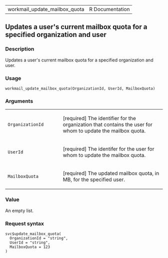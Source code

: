 <table style="width: 100%;">
<tbody>
<tr class="odd">
<td>workmail_update_mailbox_quota</td>
<td style="text-align: right;">R Documentation</td>
</tr>
</tbody>
</table>

## Updates a user's current mailbox quota for a specified organization and user

### Description

Updates a user's current mailbox quota for a specified organization and
user.

### Usage

    workmail_update_mailbox_quota(OrganizationId, UserId, MailboxQuota)

### Arguments

<table>
<colgroup>
<col style="width: 35%" />
<col style="width: 65%" />
</colgroup>
<tbody>
<tr class="odd">
<td><code
id="workmail_update_mailbox_quota_:_OrganizationId">OrganizationId</code></td>
<td><p>[required] The identifier for the organization that contains the
user for whom to update the mailbox quota.</p></td>
</tr>
<tr class="even">
<td><code id="workmail_update_mailbox_quota_:_UserId">UserId</code></td>
<td><p>[required] The identifer for the user for whom to update the
mailbox quota.</p></td>
</tr>
<tr class="odd">
<td><code
id="workmail_update_mailbox_quota_:_MailboxQuota">MailboxQuota</code></td>
<td><p>[required] The updated mailbox quota, in MB, for the specified
user.</p></td>
</tr>
</tbody>
</table>

### Value

An empty list.

### Request syntax

    svc$update_mailbox_quota(
      OrganizationId = "string",
      UserId = "string",
      MailboxQuota = 123
    )
